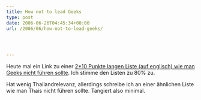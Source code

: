 ```yaml
---
title: How not to lead Geeks
type: post
date: 2006-06-26T04:45:34+00:00
url: /2006/06/how-not-to-lead-geeks/




---
```

Heute mal ein Link zu einer [2*10 Punkte langen Liste (auf englisch) wie man Geeks nicht führen sollte][1]. Ich stimme den Listen zu 80% zu.

Hat wenig Thailandrelevanz, allerdings schreibe ich an einer ähnlichen Liste wie man Thais nicht führen sollte. Tangiert also minimal.

 [1]: http://blog.outer-court.com/archive/2006-06-22-n21.html
